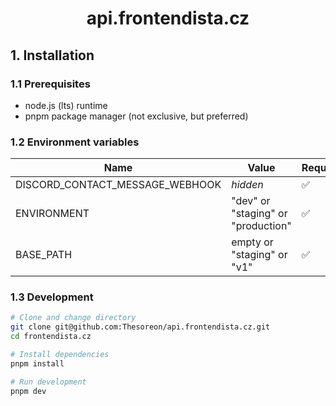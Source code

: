 <p align="center">
    <h1 align="center">api.frontendista.cz</h1>
</p>

<!-- <p align="center">
  <a aria-label="Vercel logo" href="https://vercel.com">
    <img src="https://img.shields.io/badge/MADE%20BY%20Vercel-000000.svg?style=for-the-badge&logo=Vercel&labelColor=000">
  </a>
</p>
<p align="center">
  <a href="https://github.com/Thesoreon/frontendista.cz/actions/workflows/build_lint_test_staging.yml">
    <img src="https://github.com/thesoreon/frontendista.cz/actions/workflows/build_lint_test_staging.yml/badge.svg" />
  </a>
  <a href="https://github.com/Thesoreon/frontendista.cz/actions/workflows/build_lint_test_production.yml">
    <img src="https://github.com/Thesoreon/frontendista.cz/actions/workflows/build_lint_test_production.yml/badge.svg" />
  </a>
</p> -->

## 1. Installation

### 1.1 Prerequisites

- node.js (lts) runtime
- pnpm package manager (not exclusive, but preferred)

### 1.2 Environment variables

| Name                            | Value                              | Required |
| ------------------------------- | ---------------------------------- | -------- |
| DISCORD_CONTACT_MESSAGE_WEBHOOK | _hidden_                           | ✅       |
| ENVIRONMENT                     | "dev" or "staging" or "production" | ✅       |
| BASE_PATH                       | empty or "staging" or "v1"         | ✅       |

### 1.3 Development

```sh
# Clone and change directory
git clone git@github.com:Thesoreon/api.frontendista.cz.git
cd frontendista.cz

# Install dependencies
pnpm install

# Run development
pnpm dev
```
